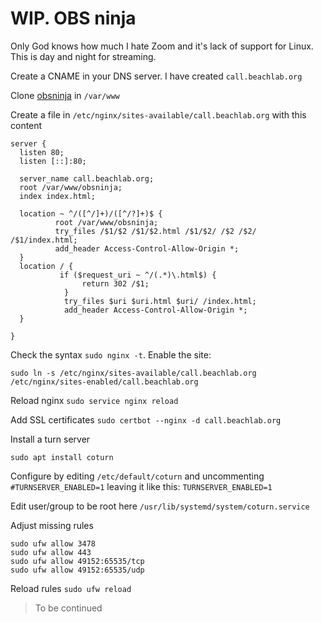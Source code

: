 # WIP. OBS ninja

Only God knows how much I hate Zoom and it's lack of support for Linux. This is day and night for streaming.

Create a CNAME in your DNS server. I have created `call.beachlab.org`

Clone [obsninja](https://github.com/steveseguin/obsninja) in `/var/www`

Create a file in `/etc/nginx/sites-available/call.beachlab.org` with this content

```
server {
  listen 80;
  listen [::]:80;

  server_name call.beachlab.org;
  root /var/www/obsninja;
  index index.html;

  location ~ ^/([^/]+)/([^/?]+)$ {
          root /var/www/obsninja;
          try_files /$1/$2 /$1/$2.html /$1/$2/ /$2 /$2/ /$1/index.html;
          add_header Access-Control-Allow-Origin *;
  }
  location / {
           if ($request_uri ~ ^/(.*)\.html$) {
                return 302 /$1;
            }
            try_files $uri $uri.html $uri/ /index.html;
            add_header Access-Control-Allow-Origin *;
  }

}
```

Check the syntax `sudo nginx -t`. Enable the site: 

`sudo ln -s /etc/nginx/sites-available/call.beachlab.org /etc/nginx/sites-enabled/call.beachlab.org`

Reload nginx `sudo service nginx reload`

Add SSL certificates `sudo certbot --nginx -d call.beachlab.org`

Install a turn server

`sudo apt install coturn`

Configure by editing `/etc/default/coturn` and uncommenting `#TURNSERVER_ENABLED=1` leaving it like this: `TURNSERVER_ENABLED=1`

Edit user/group to be root here `/usr/lib/systemd/system/coturn.service`

Adjust missing rules

```
sudo ufw allow 3478
sudo ufw allow 443
sudo ufw allow 49152:65535/tcp
sudo ufw allow 49152:65535/udp
```

Reload rules `sudo ufw reload`

> To be continued
